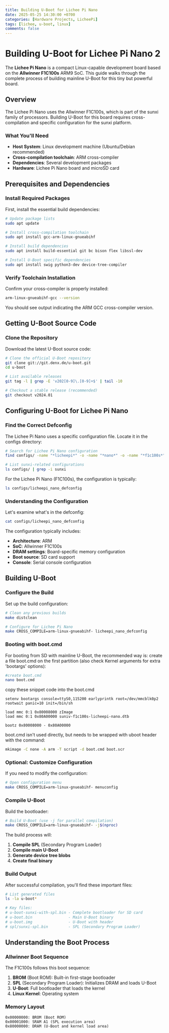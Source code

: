 ```yaml
---
title: Building U-Boot for Lichee Pi Nano
date: 2025-05-25 14:30:00 +0700
categories: [Hardware Projects, LicheePi]
tags: [lichee, u-boot, linux]     
comments: false
---
```


# Building U-Boot for Lichee Pi Nano 2

The **Lichee Pi Nano** is a compact Linux-capable development board based on the **Allwinner F1C100s** ARM9 SoC. This guide walks through the complete process of building mainline U-Boot for this tiny but powerful board.

## Overview

The Lichee Pi Nano uses the Allwinner F1C100s, which is part of the sunxi family of processors. Building U-Boot for this board requires cross-compilation and specific configuration for the sunxi platform.

### What You'll Need

- **Host System**: Linux development machine (Ubuntu/Debian recommended)
- **Cross-compilation toolchain**: ARM cross-compiler
- **Dependencies**: Several development packages
- **Hardware**: Lichee Pi Nano board and microSD card

## Prerequisites and Dependencies

### Install Required Packages

First, install the essential build dependencies:

```bash
# Update package lists
sudo apt update

# Install cross-compilation toolchain
sudo apt install gcc-arm-linux-gnueabihf

# Install build dependencies
sudo apt install build-essential git bc bison flex libssl-dev

# Install U-Boot specific dependencies
sudo apt install swig python3-dev device-tree-compiler
```

### Verify Toolchain Installation

Confirm your cross-compiler is properly installed:

```bash
arm-linux-gnueabihf-gcc --version
```

You should see output indicating the ARM GCC cross-compiler version.

## Getting U-Boot Source Code

### Clone the Repository

Download the latest U-Boot source code:

```bash
# Clone the official U-Boot repository
git clone git://git.denx.de/u-boot.git
cd u-boot

# List available releases
git tag -l | grep -E 'v202[0-9]\.[0-9]+$' | tail -10

# Checkout a stable release (recommended)
git checkout v2024.01
```

## Configuring U-Boot for Lichee Pi Nano

### Find the Correct Defconfig

The Lichee Pi Nano uses a specific configuration file. Locate it in the configs directory:

```bash
# Search for Lichee Pi Nano configuration
find configs/ -name "*licheepi*" -o -name "*nano*" -o -name "*f1c100s*"

# List sunxi-related configurations
ls configs/ | grep -i sunxi
```

For the Lichee Pi Nano (F1C100s), the configuration is typically:
```bash
ls configs/licheepi_nano_defconfig
```

### Understanding the Configuration

Let's examine what's in the defconfig:

```bash
cat configs/licheepi_nano_defconfig
```

The configuration typically includes:
- **Architecture**: ARM
- **SoC**: Allwinner F1C100s
- **DRAM settings**: Board-specific memory configuration
- **Boot source**: SD card support
- **Console**: Serial console configuration

## Building U-Boot

### Configure the Build

Set up the build configuration:

```bash
# Clean any previous builds
make distclean

# Configure for Lichee Pi Nano
make CROSS_COMPILE=arm-linux-gnueabihf- licheepi_nano_defconfig
```

### Booting with boot.cmd
For booting from SD with mainline U-Boot, the recommended way is: create a file boot.cmd on the first partition (also check Kernel arguments for extra 'bootargs' options):

```bash
#create boot.cmd 
nano boot.cmd
```
copy these snippet code into the boot.cmd
```
setenv bootargs console=ttyS0,115200 earlyprintk root=/dev/mmcblk0p2 rootwait panic=10 init=/bin/sh

load mmc 0:1 0x80008000 zImage
load mmc 0:1 0x80A00000 suniv-f1c100s-licheepi-nano.dtb

bootz 0x80008000 - 0x80A00000
```
boot.cmd isn't used directly, but needs to be wrapped with uboot header with the command:

```bash
mkimage -C none -A arm -T script -d boot.cmd boot.scr
```
### Optional: Customize Configuration

If you need to modify the configuration:

```bash
# Open configuration menu
make CROSS_COMPILE=arm-linux-gnueabihf- menuconfig
```

### Compile U-Boot

Build the bootloader:

```bash
# Build U-Boot (use -j for parallel compilation)
make CROSS_COMPILE=arm-linux-gnueabihf- -j$(nproc)
```

The build process will:
1. **Compile SPL** (Secondary Program Loader)
2. **Compile main U-Boot**
3. **Generate device tree blobs**
4. **Create final binary**

### Build Output

After successful compilation, you'll find these important files:

```bash
# List generated files
ls -la u-boot*

# Key files:
# u-boot-sunxi-with-spl.bin - Complete bootloader for SD card
# u-boot.bin                - Main U-Boot binary
# u-boot.img                - U-Boot with header
# spl/sunxi-spl.bin         - SPL (Secondary Program Loader)
```

## Understanding the Boot Process

### Allwinner Boot Sequence

The F1C100s follows this boot sequence:

1. **BROM** (Boot ROM): Built-in first-stage bootloader
2. **SPL** (Secondary Program Loader): Initializes DRAM and loads U-Boot
3. **U-Boot**: Full bootloader that loads the kernel
4. **Linux Kernel**: Operating system

### Memory Layout

```
0x00000000: BROM (Boot ROM)
0x00001000: SRAM A1 (SPL execution area)
0x80000000: DRAM (U-Boot and kernel load area)
```
